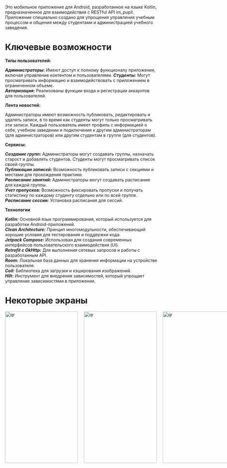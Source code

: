 Это мобильное приложение для Android, разработанное на языке Kotlin, предназначенное для взаимодействия с RESTful API im_pupil. Приложение специально создано для упрощения управления учебным процессом и общения между студентами и администрацией учебного заведения.

# Ключевые возможности

**Типы пользователей:** 

***Администраторы:*** Имеют доступ к полному функционалу приложения, включая управление контентом и пользователями.
***Студенты:*** Могут просматривать информацию и взаимодействовать с приложением в ограниченном объеме.</br>
***Авторизация:*** Реализованы функции входа и регистрации аккаунтов для пользователей.

**Лента новостей:** 

Администраторы имеют возможность публиковать, редактировать и удалять записи, в то время как студенты могут только просматривать эти записи. Каждый пользователь имеет профиль с информацией о себе, учебном заведении и подключения к другим администраторам (для администраторов) или другим студентам в группе (для студентов).

**Сервисы:**

***Создание групп:*** Администраторы могут создавать группы, назначать старост и добавлять студентов. Студенты могут просматривать список своей группы.</br>
***Публикации записей:*** Возможность публиковать записи с секциями и местами для прохождения практики.</br>
***Расписание занятий:*** Администраторы могут создавать расписание для каждой группы.</br>
***Учет пропусков:*** Возможность фиксировать пропуски и получать статистику по каждому студенту отдельно или по всей группе.</br>
***Расписание сессии:*** Установка расписания для сессий.</br>

**Технологии**

***Kotlin:*** Основной язык программирования, который используется для разработки Android-приложений.</br>
***Clean Architecture:*** Принцип многомодульности, обеспечивающий хорошие условия для тестирования и поддержки кода.</br>
***Jetpack Compose:*** Использован для создания современных интерфейсов пользовательского взаимодействия (UI).</br>
***Retrofit с OkHttp:*** Для выполнения сетевых запросов и работы с разработанным API.</br>
***Room:*** Локальная база данных для хранения информации на устройстве пользователя.</br>
***Coil:*** Библиотека для загрузки и кэширования изображений.</br>
***Hilt:*** Инструмент для внедрения зависимостей, который упрощает управление зависимостями в приложении.</br>

# Некоторые экраны

<div style="display: flex; align-items: flex-start;">
    <img width="240" height="500" src="https://github.com/user-attachments/assets/b6c0fc0a-eec9-4998-8893-e701aec11706" alt="qr" style="margin-right: 20px;"/>
    <img width="240" height="500" src="https://github.com/user-attachments/assets/bd486b33-e7a1-4bd4-9ec3-7738c73e1526" alt="qr" style="margin-right: 20px;"/>
    <img width="240" height="500" src="https://github.com/user-attachments/assets/1fce927c-074f-42b5-be41-edd0d3b8a31d" alt="qr" style="margin-right: 20px;"/>
    <img width="240" height="500" src="https://github.com/user-attachments/assets/a5bb8a82-cb68-4748-aa78-efd97e97f880" alt="qr" style="margin-right: 20px;"/>
    <img width="240" height="500" src="https://github.com/user-attachments/assets/f69d30bb-a6aa-41e4-bfb9-c3e71cedf526" alt="qr" style="margin-right: 20px;"/>
    <img width="240" height="500" src="https://github.com/user-attachments/assets/e767670c-8904-49cf-8f39-f368f9e2a911" alt="qr" style="margin-right: 20px;"/>
    <img width="240" height="500" src="https://github.com/user-attachments/assets/f04a1af3-1abf-41e1-b8a9-993e000a635b" alt="qr" style="margin-right: 20px;"/>
</div>











